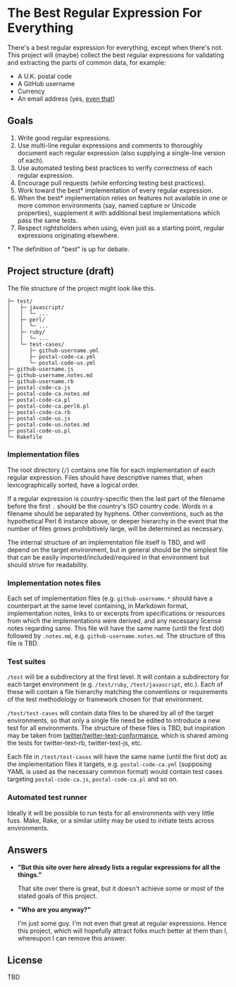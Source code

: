 The Best Regular Expression For Everything
==========================================

There's a best regular expression for everything, except when there's not. This
project will (maybe) collect the best regular expressions for validating and
extracting the parts of common data, for example:

  * A U.K. postal code
  * A GitHub username
  * Currency
  * An email address (yes, [even that])

[even that]: http://stackoverflow.com/questions/201323/using-a-regular-expression-to-validate-an-email-address


Goals
-----

 1. Write good regular expressions.
 2. Use multi-line regular expressions and comments to thoroughly document each
    regular expression (also supplying a single-line version of each).
 3. Use automated testing best practices to verify correctness of each
    regular expression.
 4. Encourage pull requests (while enforcing testing best practices).
 5. Work toward the best* implementation of every regular expression.
 6. When the best* implementation relies on features not available in one or
    more common environments (say, named capture or Unicode properties),
    supplement it with additional best implementations which pass the
    same tests.
 7. Respect rightsholders when using, even just as a starting point, regular
    expressions originating elsewhere.

\* The definition of "best" is up for debate.


Project structure (draft)
-------------------------

The file structure of the project might look like this.

    ├─ test/
    │   ├─ javascript/
    │   │  └─ ...
    │   ├─ perl/
    │   │  └─ ...
    │   ├─ ruby/
    │   │  └─ ...
    │   └─ test-cases/
    │      ├─ github-username.yml
    │      ├─ postal-code-ca.yml
    │      └─ postal-code-us.yml
    ├─ github-username.js
    ├─ github-username.notes.md
    ├─ github-username.rb
    ├─ postal-code-ca.js
    ├─ postal-code-ca.notes.md
    ├─ postal-code-ca.pl
    ├─ postal-code-ca.perl6.pl
    ├─ postal-code-ca.rb
    ├─ postal-code-us.js
    ├─ postal-code-us.notes.md
    ├─ postal-code-us.pl
    └─ Rakefile

### Implementation files

The root directory (`/`) contains one file for each implementation of each
regular expression. Files should have descriptive names that, when
lexicographically sorted, have a logical order.

If a regular expression is country-specific then the last part of the filename
before the first `.` should be the country's ISO country code. Words in a
filename should be separated by hyphens. Other conventions, such as the
hypothetical Perl 6 instance above, or deeper hierarchy in the event that the
number of files grows prohibitively large, will be determined as necessary.

The internal structure of an implementation file itself is TBD, and will depend
on the target environment, but in general should be the simplest file that can
be easily imported/included/required in that environment but should strive
for readability.

### Implementation notes files

Each set of implementation files (e.g. `github-username.*` should have a
counterpart at the same level containing, in Markdown format, implementation
notes, links to or excerpts from specifications or resources from which the
implementations were derived, and any necessary license notes regarding same.
This file will have the same name (until the first dot) followed by `.notes.md`,
e.g. `github-username.notes.md`. The structure of this file is TBD.

### Test suites

`/test` will be a subdirectory at the first level. It will contain a
subdirectory for each target environment (e.g. `/test/ruby`, `/test/javascript`,
etc.). Each of these will contain a file hierarchy matching the conventions or
requirements of the test methodology or framework chosen for that environment.

`/test/test-cases` will contain data files to be shared by all of the target
environments, so that only a single file need be edited to introduce a new test
for all environments. The structure of these files is TBD, but inspiration may
be taken from [twitter/twitter-text-conformance], which is shared among the
tests for twitter-text-rb, twitter-text-js, etc.

Each file in `/test/test-cases` will have the same name (until the first dot) as
the implementation files it targets, e.g. `postal-code-ca.yml` (supposing YAML
is used as the necessary common format) would contain test cases targeting
`postal-code-ca.js`, `postal-code-ca.pl` and so on.

[twitter/twitter-text-conformance]: https://github.com/twitter/twitter-text-conformance

### Automated test runner

Ideally it will be possible to run tests for all environments with very little
fuss. Make, Rake, or a similar utility may be used to initiate tests across
environments.


Answers
-------

  * **"But this site over here already lists a regular expressions for all
    the things."**

    That site over there is great, but it doesn't achieve some or most of the
    stated goals of this project.
    
  * **"Who are you anyway?"**

    I'm just some guy. I'm not even that great at regular expressions. Hence
    this project, which will hopefully attract folks much better at them than I,
    whereupon I can remove this answer.


License
-------

TBD
